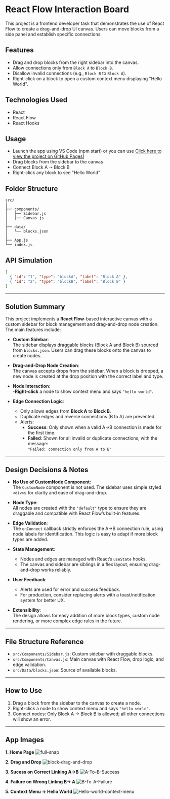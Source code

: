 # React Flow Interaction Board

This project is a frontend developer task that demonstrates the use of React Flow to create a drag-and-drop UI canvas. Users can move blocks from a side panel and establish specific connections.

## Features

- Drag and drop blocks from the right sidebar into the canvas.
- Allow connections only from `Block A` to `Block B`.
- Disallow invalid connections (e.g., `Block B` to `Block A`).
- Right-click on a block to open a custom context menu displaying "Hello World".

## Technologies Used

- React
- React Flow
- React Hooks

## Usage

- Launch the app using VS Code (npm start) or you can use [Click here to view the project on GitHub Pages](https://nikitakesharwani.github.io/React-Flow-Interaction-Board/)]
- Drag blocks from the sidebar to the canvas
- Connect Block A ➝ Block B
- Right-click any block to see "Hello World"

## Folder Structure

```
src/
│
├── components/
│   ├── Sidebar.js
│   ├── Canvas.js
│
├── data/
│   └── blocks.json
│
├── App.js
└── index.js
```

## API Simulation

```json
[
  { "id": "1", "type": "blockA", "label": "Block A" },
  { "id": "2", "type": "blockB", "label": "Block B" }
]
```

---

## Solution Summary

This project implements a **React Flow**-based interactive canvas with a custom sidebar for block management and drag-and-drop node creation. The main features include:

- **Custom Sidebar**:  
  The sidebar displays draggable blocks (Block A and Block B) sourced from `blocks.json`. Users can drag these blocks onto the canvas to create nodes.

- **Drag-and-Drop Node Creation**:  
  The canvas accepts drops from the sidebar. When a block is dropped, a new node is created at the drop position with the correct label and type.

- **Node Interaction**:  
  -**Right-click** a node to show context menu and says `"hello world"`.

- **Edge Connection Logic**:
  - Only allows edges from **Block A** to **Block B**.
  - Duplicate edges and reverse connections (B to A) are prevented.
  - Alerts:
    - **Success**: Only shown when a valid A→B connection is made for the first time.
    - **Failed**: Shown for all invalid or duplicate connections, with the message:  
      `"Failed: connection only from A to B"`

---

## Design Decisions & Notes

- **No Use of CustomNode Component**:  
  The `CustomNode` component is not used. The sidebar uses simple styled `<div>`s for clarity and ease of drag-and-drop.

- **Node Type**:  
  All nodes are created with the `"default"` type to ensure they are draggable and compatible with React Flow’s built-in features.

- **Edge Validation**:  
  The `onConnect` callback strictly enforces the A→B connection rule, using node labels for identification. This logic is easy to adapt if more block types are added.

- **State Management**:

  - Nodes and edges are managed with React’s `useState` hooks.
  - The canvas and sidebar are siblings in a flex layout, ensuring drag-and-drop works reliably.

- **User Feedback**:

  - Alerts are used for error and success feedback.
  - For production, consider replacing alerts with a toast/notification system for better UX.

- **Extensibility**:  
  The design allows for easy addition of more block types, custom node rendering, or more complex edge rules in the future.

---

## File Structure Reference

- `src/Components/Sidebar.js`: Custom sidebar with draggable blocks.
- `src/Components/Canvas.js`: Main canvas with React Flow, drop logic, and edge validation.
- `src/Data/blocks.json`: Source of available blocks.

---

## How to Use

1. Drag a block from the sidebar to the canvas to create a node.
2. Right-click a node to show context menu and says `"hello world"`.
3. Connect nodes: Only Block A → Block B is allowed; all other connections will show an error.

---

## App Images

**1. Home Page**
![full-snap](https://github.com/user-attachments/assets/d04e1b53-3d2b-42b3-9c5b-5efebdcb54fa)


**2. Drag and Drop**
![block-drag-and-drop](https://github.com/user-attachments/assets/6f926211-80e9-498b-b22e-be9b9769b909)


**3. Sucess on Correct Linking A->B**
![A-To-B-Success](https://github.com/user-attachments/assets/74909b05-79a3-4124-85af-eb555231a544)


**4. Failure on Wrong Linkng B-> A**
![B-To-A-Failure](https://github.com/user-attachments/assets/9ebdf989-c27a-4ece-a6cc-ea6bfe3ccb7d)


**5. Context Menu -> Hello World**
![Hello-world-context-menu](https://github.com/user-attachments/assets/bd14ba41-e182-4466-b8ad-3aae1c4f8bd1)


